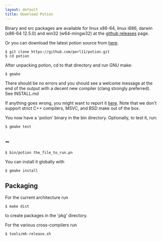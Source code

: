 ```yaml
---
layout: default
title: Download Potion
---
```


Binary and src packages are available for linux x86-64, linux i686, darwin (x86-64 12.5.0) and win32 (w64-mingw32) at the [github releases](http://github.com/perl11/potion/releases) page.

Or you can download the latest potion source from [here](http://github.com/perl11/potion).

    $ git clone https://github.com/perl11/potion.git
    $ cd potion

After unpacking potion, cd to that directory and run GNU make:

    $ gmake

There should be no errors and you should see a welcome message at the end of the output with a decent new compiler (clang strongly preferred). See INSTALL.md

If anything goes wrong, you might want to report it [here](http://github.com/perl11/potion/issues).
Note that we don't support strict C++ compilers, MSVC, and BSD make out of the box.


You now have a 'potion' binary in the bin directory. Optionally, to test it, run:

    $ gmake test

## ~

    $ bin/potion the_file_to_run.pn

You can install it globally with

    $ gmake install

## Packaging

For the current architecture run

    $ make dist

to create packages in the 'pkg' directory.

For the various cross-compilers run

    $ tools/mk-release.sh
